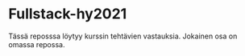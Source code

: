 # Fullstack-hy2021
Tässä reposssa löytyy kurssin tehtävien vastauksia. 
Jokainen osa on omassa repossa.

